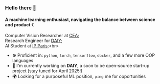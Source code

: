 ### Hello there 👋

#### A machine learning enthusiast, navigating the balance between science and product ☾

Computer Vision Researcher at [CEA](https://www.cea.fr/);<br>
Research Engineer for [DAIY](https://daiy-project.github.io/daiy-landing-page/);<br>
AI Student at [IP Paris]([https://laracon.eu?ref=github-caneco](https://www.ip-paris.fr/));<br>

- ⚙️ Proficient in: `python`, `torch`, `tensorflow`, `docker`, and a few more OOP languages
- 🧠 I'm currently working on **DAIY**, a soon to be open-source start-up project (stay tuned for April 2025!)
- 🌍 Looking for a purposeful ML position, `ping` me for opportunities

<!--
**jordisassoon/jordisassoon** is a ✨ _special_ ✨ repository because its `README.md` (this file) appears on your GitHub profile.

Here are some ideas to get you started:

- 🔭 I’m currently working on ...
- 🌱 I’m currently learning ...
- 👯 I’m looking to collaborate on ...
- 🤔 I’m looking for help with ...
- 💬 Ask me about ...
- 📫 How to reach me: ...
- 😄 Pronouns: ...
- ⚡ Fun fact: ...
-->
